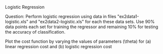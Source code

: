 Logistic Regression


Question:   Perform logistic regression using data in files "ex2data1-logistic.xls" and "ex2data2-logistic.xls" for each these data sets.
Use 90% data points each set for training the regressor and remaining 10% for testing the accuracy of classification.


Plot the cost function by varying the values of parameters (\theta) for (a) linear regression cost and (b) logistic regression cost
